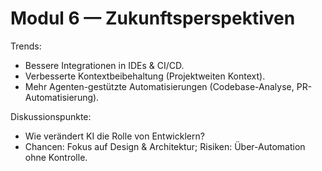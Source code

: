 # Modul 6 — Zukunftsperspektiven

Trends:
- Bessere Integrationen in IDEs & CI/CD.
- Verbesserte Kontextbeibehaltung (Projektweiten Kontext).
- Mehr Agenten-gestützte Automatisierungen (Codebase-Analyse, PR-Automatisierung).

Diskussionspunkte:
- Wie verändert KI die Rolle von Entwicklern?
- Chancen: Fokus auf Design & Architektur; Risiken: Über-Automation ohne Kontrolle.